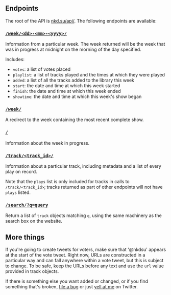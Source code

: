 ## Endpoints

The root of the API is [nkd.su/api/][api_root]. The following endpoints are
available:

### [`/week/<dd>-<mm>-<yyyy>/`][eg_week]

Information from a particular week. The week returned will be the week that was
in progress at midnight on the morning of the day specified.

Includes:

- `votes`: a list of votes placed
- `playlist`: a list of tracks played and the times at which they were played
- `added`: a list of all the tracks added to the library this week
- `start`: the date and time at which this week started
- `finish`: the date and time at which this week ended 
- `showtime`: the date and time at which this week's show began

### [`/week/`][eg_latest_week]

A redirect to the week containing the most recent complete show.

### [`/`][api_root]

Information about the week in progress.

### [`/track/<track_id>/`][eg_track]

Information about a particular track, including metadata and a list of every
play on record.

Note that the `plays` list is only included for tracks in calls to
`/track/<track_id>`; tracks returned as part of other endpoints will not have
`plays` listed.

### [`/search/?q=query`][eg_search]

Return a list of `track` objects matching `q`, using the same machinery as the
search box on the website.

## More things

If you're going to create tweets for voters, make sure that '@nkdsu' appears at
the start of the vote tweet. Right now, URLs are constructed in a particular
way and can fall anywhere within a vote tweet, but this is subject to change.
To be safe, keep the URLs before any text and use the `url` value provided in
track objects.

If there is something else you want added or changed, or if you find something
that's broken, [file a bug][new_issue] or just [yell at me][pester] on Twitter.

[new_issue]: https://github.com/colons/nkd.su/issues/new
[api_root]: https://nkd.su/api/
[eg_track]: https://nkd.su/api/track/7C4D7B4B394E0E59/
[eg_latest_week]: https://nkd.su/api/week/
[eg_week]: https://nkd.su/api/week/05-01-2013/
[eg_search]: https://nkd.su/api/search/?q=character%20song
[pester]: https://twitter.com/intent/tweet?text=%40mftb
